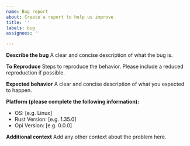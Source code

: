 ```yaml
---
name: Bug report
about: Create a report to help us improve
title: ''
labels: bug
assignees: ''

---
```


**Describe the bug**
A clear and concise description of what the bug is.

**To Reproduce**
Steps to reproduce the behavior. Please include a reduced reproduction if possible.

**Expected behavior**
A clear and concise description of what you expected to happen.

**Platform (please complete the following information):**
 - OS: [e.g. Linux]
 - Rust Version: [e.g. 1.35.0]
 - Opi Version: [e.g. 0.0.0]

**Additional context**
Add any other context about the problem here.
